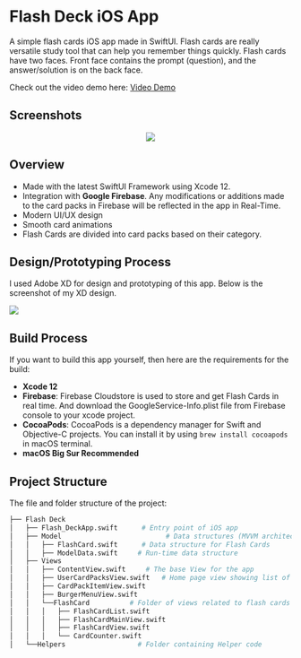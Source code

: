 # Flash Deck iOS App

A simple flash cards iOS app made in SwiftUI. Flash cards are really versatile study tool that can help you remember things quickly. Flash cards have two faces. Front face contains the prompt (question), and the answer/solution is on the back face.

Check out the video demo here: [Video Demo](https://youtu.be/Cqoqwse8bgw)

## Screenshots

<div style="text-align: center;">
<img src="https://i.ibb.co/myTG0Th/App-Screenshot.png">
</div>



## Overview

- Made with the latest SwiftUI Framework using Xcode 12.
- Integration with **Google Firebase**. Any modifications or additions made to the card packs in Firebase will be reflected in the app in Real-Time.
- Modern UI/UX design
- Smooth card animations
- Flash Cards are divided into card packs based on their category.

## Design/Prototyping Process

I used Adobe XD for design and prototyping of this app. Below is the screenshot of my XD design.

![](https://i.ibb.co/gvM1JBD/Screenshot-2021-03-23-at-6-15-02-PM.png)


## Build Process

If you want to build this app yourself, then here are the requirements for the build:
- **Xcode 12**
- **Firebase**: Firebase Cloudstore is used to store and get Flash Cards in real time. And download the GoogleService-Info.plist file from Firebase console to your xcode project.
- **CocoaPods**: CocoaPods is a dependency manager for Swift and Objective-C projects. You can install it by using ```brew install cocoapods``` in macOS terminal.
- **macOS Big Sur Recommended**


## Project Structure

The file and folder structure of the project:

```bash
├── Flash Deck
│   ├── Flash_DeckApp.swift      # Entry point of iOS app
│   ├── Model						   # Data structures (MVVM architecture)
│   │   ├── FlashCard.swift		 # Data structure for Flash Cards
│   │   ├── ModelData.swift     # Run-time data structure
│   ├── Views
│   │   ├── ContentView.swift     # The base View for the app
│   │   ├── UserCardPacksView.swift   # Home page view showing list of card packs
│   │   ├── CardPackItemView.swift
│   │   ├── BurgerMenuView.swift
│   │   └──FlashCard          # Folder of views related to flash cards
│   │   │   ├── FlashCardList.swift
│   │   │   ├── FlashCardMainView.swift
│   │   │   ├── FlashCardView.swift
│   │   │   └── CardCounter.swift
│   └──Helpers					# Folder containing Helper code
```

<br>




